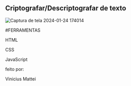 ## Criptografar/Descriptografar de texto

![Captura de tela 2024-01-24 174014](https://github.com/ViniMattei/decodificador-da-alura/assets/146492170/6fc4e077-2611-4a6e-be19-9ee36c32681f)

#FERRAMENTAS

HTML

CSS

JavaScript

feito por:

Vinicius Mattei
